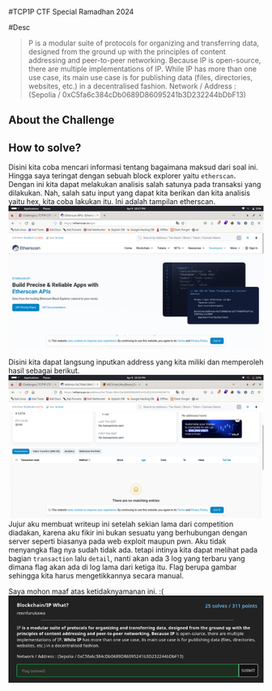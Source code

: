 #TCP1P CTF Special Ramadhan 2024

#Desc
> P is a modular suite of protocols for organizing and transferring data, designed from the ground up with the principles of content addressing and peer-to-peer networking. Because IP is open-source, there are multiple implementations of IP. While IP has more than one use case, its main use case is for publishing data (files, directories, websites, etc.) in a decentralised fashion.
Network / Address : (Sepolia / 0xC5fa6c384cDb0689D86095241b3D232244bDbF13)

## About the Challenge

## How to solve?
Disini kita coba mencari informasi tentang bagaimana maksud dari soal ini. Hingga saya teringat dengan sebuah block explorer yaitu `etherscan`. Dengan ini kita dapat melakukan analisis salah satunya pada transaksi yang dilakukan. Nah, salah satu input yang dapat kita berikan dan kita analisis yaitu hex, kita coba lakukan itu.
Ini adalah tampilan etherscan.
![img1](img/1.png)

Disini kita dapat langsung inputkan address yang kita miliki dan memperoleh hasil sebagai berikut.
![img2](img/2.png)
Jujur aku membuat writeup ini setelah sekian lama dari competition diadakan, karena aku fikir ini bukan sesuatu yang berhubungan dengan server seperti biasanya pada web exploit maupun pwn. Aku tidak menyangka flag nya sudah tidak ada.
tetapi intinya kita dapat melihat pada bagian `transaction` lalu `detail`, nanti akan ada 3 log yang terbaru yang dimana flag akan ada di log lama dari ketiga itu. Flag berupa gambar sehingga kita harus mengetikkannya secara manual.

Saya mohon maaf atas ketidaknyamanan ini. :(
![img3](img/3.png)





